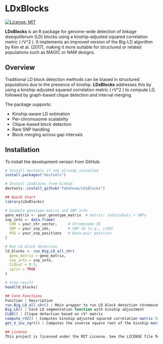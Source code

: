 # LDxBlocks

[![License: MIT](https://img.shields.io/badge/License-MIT-blue.svg)](LICENSE)

**LDxBlocks** is an R package for genome-wide detection of linkage disequilibrium (LD) blocks using a kinship-adjusted squared correlation metric \( rV^2 \). It implements an improved version of the Big-LD algorithm by Kim et al. (2017), making it more suitable for structured or related populations such as MAGIC or NAM designs.

## Overview

Traditional LD block detection methods can be biased in structured populations due to the presence of kinship. **LDxBlocks** addresses this by using a kinship-adjusted squared correlation metric \( rV^2 \) to compute LD, followed by graph-based clique detection and interval merging.

The package supports:
- Kinship-aware LD estimation
- Per-chromosome scalability
- Clique-based block detection
- Rare SNP handling
- Block merging across gap intervals

## Installation

To install the development version from GitHub:

```r
# Install devtools if not already installed
install.packages("devtools")

# Install LDxBlocks from GitHub
devtools::install_github("fakohoue/LDxBlocks")

## Quick Start
library(LDxBlocks)

# Example genotype matrix and SNP info
geno_matrix <- your_genotype_matrix  # matrix: individuals × SNPs
snp_info <- data.frame(
  CHR = your_chr_vector,     # Chromosome ID
  SNP = your_snp_ids,        # SNP ID (e.g., rsID)
  POS = your_snp_positions   # Base-pair position
)

# Run LD block detection
ld_blocks <- run_Big_LD_all_chr(
  geno_matrix = geno_matrix,
  snp_info = snp_info,
  CLQcut = 0.5,
  split = TRUE
)

# View result
head(ld_blocks)

## Core Functions
Function | Description
run_Big_LD_all_chr() | Main wrapper to run LD block detection chromosome by chromosome
Big_LD() | Core LD segmentation function with kinship adjustment
CLQD() | Clique detection based on rV² matrix
compute_rV2() | Computes kinship-adjusted squared correlation matrix (rV²)
get_V_inv_sqrt() | Computes the inverse square root of the kinship matrix (V⁻¹ᐟ²)

## License
This project is licensed under the MIT License. See the LICENSE file for details.
